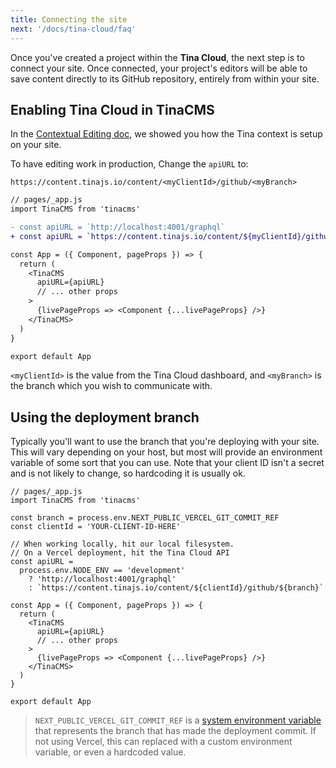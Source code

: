 ```yaml
---
title: Connecting the site
next: '/docs/tina-cloud/faq'
---
```


Once you've created a project within the **Tina Cloud**, the next step is to connect your site. Once connected, your project's editors will be able to save content directly to its GitHub repository, entirely from within your site.

## Enabling Tina Cloud in TinaCMS

In the [Contextual Editing doc](/docs/tinacms-context/), we showed you how the Tina context is setup on your site.

To have editing work in production, Change the `apiURL` to:

```
https://content.tinajs.io/content/<myClientId>/github/<myBranch>
```

```diff
// pages/_app.js
import TinaCMS from 'tinacms'

- const apiURL = `http://localhost:4001/graphql`
+ const apiURL = `https://content.tinajs.io/content/${myClientId}/github/${myBranch}`

const App = ({ Component, pageProps }) => {
  return (
    <TinaCMS
      apiURL={apiURL}
      // ... other props
    >
      {livePageProps => <Component {...livePageProps} />}
    </TinaCMS>
  )
}

export default App
```

`<myClientId>` is the value from the Tina Cloud dashboard, and `<myBranch>` is the branch which you wish to communicate with.

## Using the deployment branch

Typically you'll want to use the branch that you're deploying with your site. This will vary depending on your host, but most will provide an environment variable of some sort that you can use. Note that your client ID isn't a secret and is not likely to change, so hardcoding it is usually ok.

```tsx
// pages/_app.js
import TinaCMS from 'tinacms'

const branch = process.env.NEXT_PUBLIC_VERCEL_GIT_COMMIT_REF
const clientId = 'YOUR-CLIENT-ID-HERE'

// When working locally, hit our local filesystem.
// On a Vercel deployment, hit the Tina Cloud API
const apiURL =
  process.env.NODE_ENV == 'development'
    ? 'http://localhost:4001/graphql'
    : `https://content.tinajs.io/content/${clientId}/github/${branch}`

const App = ({ Component, pageProps }) => {
  return (
    <TinaCMS
      apiURL={apiURL}
      // ... other props
    >
      {livePageProps => <Component {...livePageProps} />}
    </TinaCMS>
  )
}

export default App
```

> `NEXT_PUBLIC_VERCEL_GIT_COMMIT_REF` is a [system environment variable](https://vercel.com/docs/concepts/projects/environment-variables#system-environment-variables) that represents the branch that has made the deployment commit. If not using Vercel, this can replaced with a custom environment variable, or even a hardcoded value.

